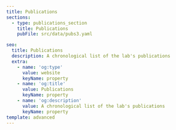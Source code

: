 ```yaml
---
title: Publications
sections:
  - type: publications_section
    title: Publications
    pubFile: src/data/pubs3.yaml

seo:
  title: Publications
  description: A chronological list of the lab's publications
  extra:
    - name: 'og:type'
      value: website
      keyName: property
    - name: 'og:title'
      value: Publications
      keyName: property
    - name: 'og:description'
      value: A chronological list of the lab's publications
      keyName: property
template: advanced
---
```

